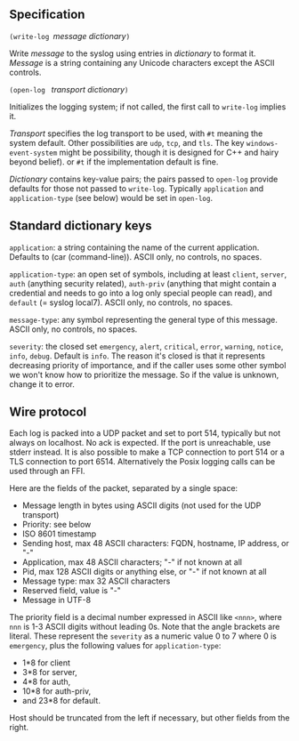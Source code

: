 ## Specification

`(write-log `*message* *dictionary*`)`

Write *message* to the syslog using entries in *dictionary* to format it.
*Message* is a string containing any Unicode characters except the ASCII controls.


`(open-log ` *transport dictionary*`)`

Initializes the logging system; if not called, the first call to `write-log` implies it.

*Transport* specifies the log transport to be used, with `#t` meaning the system default.
Other possibilities are `udp`, `tcp`, and `tls`.
The key `windows-event-system` might be possibility,
though it is designed for C++ and hairy beyond belief).
or `#t` if the implementation default is fine.

*Dictionary* contains key-value pairs; the pairs passed to `open-log` provide defaults
for those not passed to `write-log`.
Typically `application` and `application-type` (see below)
would be set in `open-log`.

## Standard dictionary keys

`application`: a string containing the name of the current application.
Defaults to (car (command-line)).  ASCII only, no controls, no spaces.

`application-type`: an open set of symbols, including at least
`client`, `server`, `auth` (anything security related),
`auth-priv` (anything that might contain a credential
and needs to go into a log only special people can read),
and `default` (= syslog local7). ASCII only, no controls, no spaces.

`message-type`: any symbol representing the general type of this message.
ASCII only, no controls, no spaces.

`severity`: the closed set
`emergency`, `alert`, `critical`, `error`, `warning`, `notice`, `info`, `debug`.
Default is `info`.
The reason it's closed is that it represents decreasing priority of importance,
and if the caller uses some other symbol we won't know how to prioritize the message.
So if the value is unknown, change it to error.

## Wire protocol

Each log is packed into a UDP packet and set to port 514,
typically but not always on localhost.  No ack is expected.
If the port is unreachable, use stderr instead.  It is also possible
to make a TCP connection to port 514 or a TLS connection to port 6514.
Alternatively the Posix logging calls can be used through an FFI.

Here are the fields of the packet, separated by a single space:

  * Message length in bytes using ASCII digits (not used for the UDP transport)
  * Priority: see below
  * ISO 8601 timestamp
  * Sending host, max 48 ASCII characters:  FQDN, hostname, IP address, or "-"
  * Application, max 48 ASCII characters; "-" if not known at all
  * Pid, max 128 ASCII digits or anything else, or "-" if not known at all
  * Message type: max 32 ASCII characters
  * Reserved field, value is "-"
  * Message in UTF-8

The priority field is a decimal number expressed in ASCII like `<nnn>`,
where `nnn` is 1-3 ASCII digits without leading 0s.
Note that the angle brackets are literal.
These represent the `severity` as a numeric value 0 to 7
where 0 is `emergency`,
plus the following values for `application-type`:

  * 1*8 for client
  * 3*8 for server,
  * 4*8 for auth,
  * 10*8 for auth-priv,
  * and 23*8 for default.

Host should be truncated from the left if necessary, but other fields from the right.
